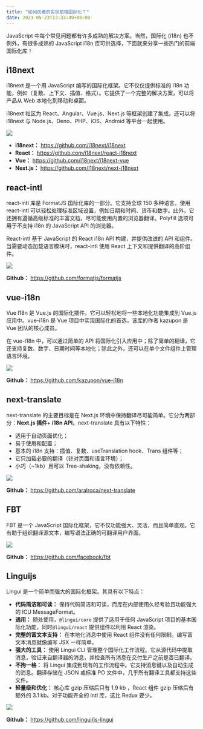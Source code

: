 ```yaml
---
title: "如何优雅的实现前端国际化？"
date: 2023-05-23T13:33:49+08:00
---
```


JavaScript 中每个常见问题都有许多成熟的解决方案。当然，国际化 (i18n) 也不例外，有很多成熟的 JavaScript i18n 库可供选择，下面就来分享一些热门的前端国际化库！

## i18next

i18next 是一个用 JavaScript 编写的国际化框架。它不仅仅提供标准的 i18n 功能，例如（复数、上下文、插值、格式）。它提供了一个完整的解决方案，可以将产品从 Web 本地化到移动和桌面。

i18next 社区为 React、Angular、Vue.js、Next.js 等框架创建了集成。还可以将 i18next 与 Node.js、Deno、PHP、iOS、Android 等平台一起使用。

<img src="/imgs/28/08.png" />

- **i18next：** https://github.com/i18next/i18next
- **React：** https://github.com/i18next/react-i18next
- **Vue：** https://github.com/i18next/i18next-vue
- **Next.js：** https://github.com/i18next/next-i18next

## react-intl

react-intl 库是 FormatJS 国际化库的一部分。它支持全球 150 多种语言。使用 react-intl 可以轻松处理标准区域设置，例如日期和时间、货币和数字。此外，它还拥有遵循高级标准的丰富文档，尽可能使用内置的浏览器翻译。Polyfill 选项可用于不支持 i18n 的 JavaScript API 的浏览器。

React-intl 基于 JavaScript 的 React i18n API 构建，并提供改进的 API 和组件。当需要动态加载语言模块时，react-intl 使用 React 上下文和提供翻译的高阶组件。

<img src="/imgs/28/09.png" />

**Github：** https://github.com/formatjs/formatjs

## vue-i18n

Vue I18n 是 Vue.js 的国际化插件。它可以轻松地将一些本地化功能集成到 Vue.js 应用中。vue-i18n 是 Vue 项目中实现国际化的首选，该库的作者 kazupon 是 Vue 团队的核心成员。

在 vue-i18n 中，可以通过简单的 API 将国际化引入应用中；除了简单的翻译，它还支持复数、数字、日期时间等本地化；除此之外，还可以在单个文件组件上管理语言环境。

<img src="/imgs/28/10.png" />

**Github：** https://github.com/kazupon/vue-i18n

## next-translate

next-translate 的主要目标是在 Next.js 环境中保持翻译尽可能简单。它分为两部分：**Next.js 插件**\+ **i18n API**。next-translate 具有以下特性：

- 适用于自动页面优化；
- 易于使用和配置；
- 基本的 i18n 支持：插值、复数、useTranslation hook、Trans 组件等；
- 它只加载必要的翻译（针对页面和语言环境）；
- 小巧（~1kb）且可以 Tree-shaking，没有依赖性。

<img src="/imgs/28/11.png" />

**Github：** https://github.com/aralroca/next-translate

## FBT

FBT 是一个 JavaScript 国际化框架，它不仅功能强大、灵活，而且简单直观。它有助于组织翻译源文本，编写语法正确的可翻译用户界面。

<img src="/imgs/28/12.png" />

**Github：** https://github.com/facebook/fbt

## Linguijs

Lingui 是一个简单而强大的国际化框架。其具有以下特点：

- **代码简洁和可读：** 保持代码简洁和可读，而库在内部使用久经考验且功能强大的 ICU MessageFormat。
- **通用：** 随处使用，`@lingui/core` 提供了适用于任何 JavaScript 项目的基本国际化功能，同时`@lingui/react` 提供组件以利用 React 渲染。
- **完整的富文本支持：** 在本地化消息中使用 React 组件没有任何限制。编写富文本消息就像编写 JSX 一样简单。
- **强大的工具：** 使用 Lingui CLI 管理整个国际化工作流程。它从源代码中提取消息，验证来自翻译器的消息，并检查所有消息在交付生产之前是否已翻译。
- **不拘一格：** 将 Lingui 集成到现有的工作流程中。它支持消息键以及自动生成的消息。翻译存储在 JSON 或标准 PO 文件中，几乎所有翻译工具都支持这些文件。
- **轻量级和优化：** 核心库 gzip 压缩后只有 1.9 kb ，React 组件 gzip 压缩后有额外的 3.1 kb。对于功能齐全的 intl 库，这比 Redux 要少。

<img src="/imgs/28/13.png" />

**Github：** https://github.com/lingui/js-lingui
